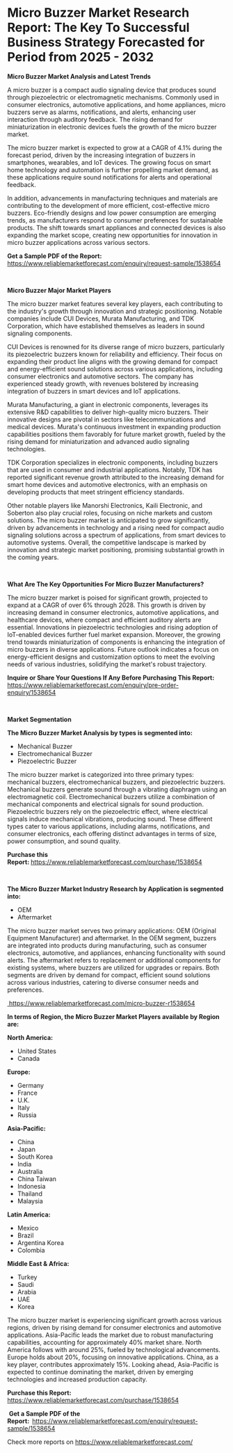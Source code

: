 <p><h1>Micro Buzzer Market Research Report: The Key To Successful Business Strategy Forecasted for Period from 2025 - 2032</h1></p><p><strong>Micro Buzzer Market Analysis and Latest Trends</strong></p>
<p><p>A micro buzzer is a compact audio signaling device that produces sound through piezoelectric or electromagnetic mechanisms. Commonly used in consumer electronics, automotive applications, and home appliances, micro buzzers serve as alarms, notifications, and alerts, enhancing user interaction through auditory feedback. The rising demand for miniaturization in electronic devices fuels the growth of the micro buzzer market.</p><p>The micro buzzer market is expected to grow at a CAGR of 4.1% during the forecast period, driven by the increasing integration of buzzers in smartphones, wearables, and IoT devices. The growing focus on smart home technology and automation is further propelling market demand, as these applications require sound notifications for alerts and operational feedback.</p><p>In addition, advancements in manufacturing techniques and materials are contributing to the development of more efficient, cost-effective micro buzzers. Eco-friendly designs and low power consumption are emerging trends, as manufacturers respond to consumer preferences for sustainable products. The shift towards smart appliances and connected devices is also expanding the market scope, creating new opportunities for innovation in micro buzzer applications across various sectors.</p></p>
<p><strong>Get a Sample PDF of the Report:&nbsp;</strong> <a href="https://www.reliablemarketforecast.com/enquiry/request-sample/1538654?utm_campaign=3049&utm_medium=2&utm_source=Github&utm_content=ia&utm_term=06042025&utm_id=micro-buzzer">https://www.reliablemarketforecast.com/enquiry/request-sample/1538654</a></p>
<p>&nbsp;</p>
<p><strong>Micro Buzzer Major Market Players</strong></p>
<p><p>The micro buzzer market features several key players, each contributing to the industry's growth through innovation and strategic positioning. Notable companies include CUI Devices, Murata Manufacturing, and TDK Corporation, which have established themselves as leaders in sound signaling components.</p><p>CUI Devices is renowned for its diverse range of micro buzzers, particularly its piezoelectric buzzers known for reliability and efficiency. Their focus on expanding their product line aligns with the growing demand for compact and energy-efficient sound solutions across various applications, including consumer electronics and automotive sectors. The company has experienced steady growth, with revenues bolstered by increasing integration of buzzers in smart devices and IoT applications.</p><p>Murata Manufacturing, a giant in electronic components, leverages its extensive R&D capabilities to deliver high-quality micro buzzers. Their innovative designs are pivotal in sectors like telecommunications and medical devices. Murata's continuous investment in expanding production capabilities positions them favorably for future market growth, fueled by the rising demand for miniaturization and advanced audio signaling technologies.</p><p>TDK Corporation specializes in electronic components, including buzzers that are used in consumer and industrial applications. Notably, TDK has reported significant revenue growth attributed to the increasing demand for smart home devices and automotive electronics, with an emphasis on developing products that meet stringent efficiency standards.</p><p>Other notable players like Manorshi Electronics, Kaili Electronic, and Soberton also play crucial roles, focusing on niche markets and custom solutions. The micro buzzer market is anticipated to grow significantly, driven by advancements in technology and a rising need for compact audio signaling solutions across a spectrum of applications, from smart devices to automotive systems. Overall, the competitive landscape is marked by innovation and strategic market positioning, promising substantial growth in the coming years.</p></p>
<p>&nbsp;</p>
<p><strong>What Are The Key Opportunities For Micro Buzzer Manufacturers?</strong></p>
<p><p>The micro buzzer market is poised for significant growth, projected to expand at a CAGR of over 6% through 2028. This growth is driven by increasing demand in consumer electronics, automotive applications, and healthcare devices, where compact and efficient auditory alerts are essential. Innovations in piezoelectric technologies and rising adoption of IoT-enabled devices further fuel market expansion. Moreover, the growing trend towards miniaturization of components is enhancing the integration of micro buzzers in diverse applications. Future outlook indicates a focus on energy-efficient designs and customization options to meet the evolving needs of various industries, solidifying the market's robust trajectory.</p></p>
<p><strong>Inquire or Share Your Questions If Any Before Purchasing This Report:</strong> <a href="https://www.reliablemarketforecast.com/enquiry/pre-order-enquiry/1538654?utm_campaign=3049&utm_medium=2&utm_source=Github&utm_content=ia&utm_term=06042025&utm_id=micro-buzzer">https://www.reliablemarketforecast.com/enquiry/pre-order-enquiry/1538654</a></p>
<p>&nbsp;</p>
<p><strong>Market Segmentation</strong></p>
<p><strong>The Micro Buzzer Market Analysis by types is segmented into:</strong></p>
<p><ul><li>Mechanical Buzzer</li><li>Electromechanical Buzzer</li><li>Piezoelectric Buzzer</li></ul></p>
<p><p>The micro buzzer market is categorized into three primary types: mechanical buzzers, electromechanical buzzers, and piezoelectric buzzers. Mechanical buzzers generate sound through a vibrating diaphragm using an electromagnetic coil. Electromechanical buzzers utilize a combination of mechanical components and electrical signals for sound production. Piezoelectric buzzers rely on the piezoelectric effect, where electrical signals induce mechanical vibrations, producing sound. These different types cater to various applications, including alarms, notifications, and consumer electronics, each offering distinct advantages in terms of size, power consumption, and sound quality.</p></p>
<p><strong>Purchase this Report:&nbsp;</strong><a href="https://www.reliablemarketforecast.com/purchase/1538654?utm_campaign=3049&utm_medium=2&utm_source=Github&utm_content=ia&utm_term=06042025&utm_id=micro-buzzer">https://www.reliablemarketforecast.com/purchase/1538654</a></p>
<p>&nbsp;</p>
<p><strong>The Micro Buzzer Market Industry Research by Application is segmented into:</strong></p>
<p><ul><li>OEM</li><li>Aftermarket</li></ul></p>
<p><p>The micro buzzer market serves two primary applications: OEM (Original Equipment Manufacturer) and aftermarket. In the OEM segment, buzzers are integrated into products during manufacturing, such as consumer electronics, automotive, and appliances, enhancing functionality with sound alerts. The aftermarket refers to replacement or additional components for existing systems, where buzzers are utilized for upgrades or repairs. Both segments are driven by demand for compact, efficient sound solutions across various industries, catering to diverse consumer needs and preferences.</p></p>
<p><a href="https://www.reliablemarketforecast.com/micro-buzzer-r1538654?utm_campaign=3049&utm_medium=2&utm_source=Github&utm_content=ia&utm_term=06042025&utm_id=micro-buzzer">&nbsp;https://www.reliablemarketforecast.com/micro-buzzer-r1538654</a></p>
<p><strong>In terms of Region, the Micro Buzzer Market Players available by Region are:</strong></p>
<p>
    <p> <strong> North America: </strong>
        <ul>
            <li>United States</li>
            <li>Canada</li>
        </ul>
        </p> 
    <p> <strong> Europe: </strong>
        <ul>
            <li>Germany</li>
            <li>France</li>
            <li>U.K.</li>
            <li>Italy</li>
            <li>Russia</li>
        </ul>
        </p> 
    <p> <strong> Asia-Pacific: </strong>
        <ul>
            <li>China</li>
            <li>Japan</li>
            <li>South Korea</li>
            <li>India</li>
            <li>Australia</li>
            <li>China Taiwan</li>
            <li>Indonesia</li>
            <li>Thailand</li>
            <li>Malaysia</li>
        </ul>
        </p> 
    <p> <strong> Latin America: </strong>
        <ul>
            <li>Mexico</li>
            <li>Brazil</li>
            <li>Argentina Korea</li>
            <li>Colombia</li>
        </ul>
        </p> 
    <p> <strong> Middle East & Africa: </strong>
        <ul>
            <li>Turkey</li>
            <li>Saudi</li>
            <li>Arabia</li>
            <li>UAE</li>
            <li>Korea</li>
        </ul>
    </p>
    </p>
<p><p>The micro buzzer market is experiencing significant growth across various regions, driven by rising demand for consumer electronics and automotive applications. Asia-Pacific leads the market due to robust manufacturing capabilities, accounting for approximately 40% market share. North America follows with around 25%, fueled by technological advancements. Europe holds about 20%, focusing on innovative applications. China, as a key player, contributes approximately 15%. Looking ahead, Asia-Pacific is expected to continue dominating the market, driven by emerging technologies and increased production capacity.</p></p>
<p><strong>Purchase this Report: </strong><a href="https://www.reliablemarketforecast.com/purchase/1538654?utm_campaign=3049&utm_medium=2&utm_source=Github&utm_content=ia&utm_term=06042025&utm_id=micro-buzzer">https://www.reliablemarketforecast.com/purchase/1538654</a></p>
<p>&nbsp;<strong>Get a Sample PDF of the Report:&nbsp;&nbsp;</strong><a href="https://www.reliablemarketforecast.com/enquiry/request-sample/1538654?utm_campaign=3049&utm_medium=2&utm_source=Github&utm_content=ia&utm_term=06042025&utm_id=micro-buzzer">https://www.reliablemarketforecast.com/enquiry/request-sample/1538654</a></p>
<p><strong></strong></p>
<p>Check more reports on <a href="https://www.reliablemarketforecast.com/?utm_campaign=3049&utm_medium=2&utm_source=Github&utm_content=ia&utm_term=06042025&utm_id=micro-buzzer">https://www.reliablemarketforecast.com/</a></p>